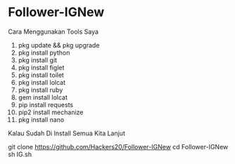 # Follower-IGNew


Cara Menggunakan Tools Saya

1. pkg update && pkg upgrade
2. pkg install python
3. pkg install git
4. pkg install figlet
5. pkg install toilet
6. pkg install lolcat
7. pkg install ruby
8. gem install lolcat
9. pip install requests
10. pip2 install mechanize
11. pkg install nano

Kalau Sudah Di Install Semua Kita Lanjut

git clone https://github.com/Hackers20/Follower-IGNew
cd Follower-IGNew
sh IG.sh
